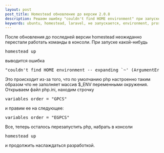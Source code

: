 ```yaml
---
layout: post
post_title: Homestead обновление до версии 2.0.8
description: Решаем ошибку "couldn't find HOME environment" при запуске команд homestead 2.0.8 в ubunt'e
keywords: ubuntu, homestead, laravel, не запускается, environment, proskurnov, aproskurnov
---
```

После обновления до последней версии homestead неожиданно перестали работать команды в консоли. При запуске какой-нибудь
 
<pre class="prettyprint">homestead up</pre>
 
выводится ошибка
 
<pre class="prettyprint">"couldn't find HOME environment -- expanding `~' (ArgumentError)"</pre>

Это происходит из-за того, что по умолчанию php настроенно таким образом что не заполняет массив $_ENV переменными окружения. 
Открываем файл php.ini, находим строчку 
<pre class="prettyprint">variables_order = "GPCS"</pre>

и правим ее на следующее:

<pre class="prettyprint">variables_order = "EGPCS"</pre>

Все, теперь осталось перезапустить php, набрать в консоли
 
<pre class="prettyprint">homestead up</pre>

и продолжить наслаждаться разработкой.
